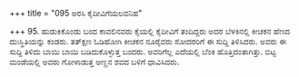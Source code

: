 +++
title = "095 ಅರಸಿ ಕೈದೀವಿಗೆಯಲವನಿಹ"

+++
95. ಹುಡುಕಿಕೊಂಡು ಬಂದ ಕಾವಲಿನವರು ಕೈಯಲ್ಲಿ ಕೈದೀವಿಗೆ ತಂದಿದ್ದರು ಅದರ ಬೆಳಕಿನಲ್ಲಿ ಕೀಚಕನ ಹೆಣದ ದುಃಸ್ಥಿತಿಯನ್ನು ಕಂಡರು. ತತ್‍ಕ್ಷಣ ಓಡಿಹೋಗಿ ಕೀಚಕನ ನೂರೈವರು ಸೋದರರಿಗೆ ಈ ಸುದ್ದಿ ತಿಳಿಸಿದರು. ಅವರು ಈ ಸುದ್ದಿ ತಿಳಿದು ಬಾಯಿ ಬಾಯಿ ಬಡಿದುಕೊಳ್ಳುತ್ತ ಬಂದರು. ಅವರಿಗೆಲ್ಲ ಎದೆಯಲ್ಲಿ ಬೆಂಕಿ ಹೊತ್ತಿದಂತಾಗಿತ್ತು. ಬಿಟ್ಟ ಮಂಡೆಯಲ್ಲಿ ಅವರು ಗೋಳಾಡುತ್ತ ಅಣ್ಣನ ಶವದ ಬಳಿಗೆ ಧಾವಿಸಿದರು.